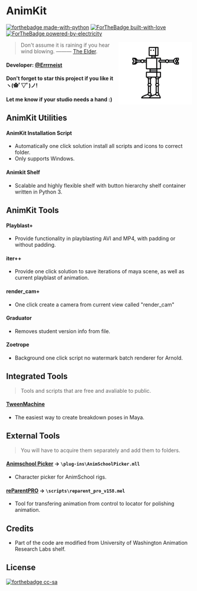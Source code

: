 # AnimKit
[![forthebadge made-with-python](http://ForTheBadge.com/images/badges/made-with-python.svg)](https://www.python.org/)
[![ForTheBadge built-with-love](http://ForTheBadge.com/images/badges/built-with-love.svg)](https://GitHub.com/Naereen/)
[![ForTheBadge powered-by-electricity](http://ForTheBadge.com/images/badges/powered-by-electricity.svg)](http://ForTheBadge.com)


<img align="right" src="https://github.com/Errrneist/AnimKit/blob/master/IMG/animkit.png" alt="AnimKit" width="200">


> Don't assume it is raining if you hear wind blowing. ——— [The Elder](https://hongjunwu.com/elder/).    
#### Developer: [@Errrneist](https://github.com/Errrneist/)
#### Don't forget to star this project if you like it ヽ(✿ﾟ▽ﾟ)ノ! 
#### Let me know if your studio needs a hand :)

## AnimKit Utilities
#### AnimKit Installation Script
* Automatically one click solution install all scripts and icons to correct folder. 
* Only supports Windows.
#### Animkit Shelf
* Scalable and highly flexible shelf with button hierarchy shelf container written in Python 3.

## AnimKit Tools
#### Playblast+ 
* Provide functionality in playblasting AVI and MP4, with padding or without padding.
#### iter++
* Provide one click solution to save iterations of maya scene, as well as current playblast of animation.
#### render_cam+
* One click create a camera from current view called "render_cam"
#### Graduator
* Removes student version info from file.
#### Zoetrope
* Background one click script no watermark batch renderer for Arnold.

## Integrated Tools
> Tools and scripts that are free and avaliable to public.
#### [TweenMachine](https://github.com/boredstiff/tweenMachine)
* The easiest way to create breakdown poses in Maya.

## External Tools 
> You will have to acquire them separately and add them to folders.
#### [Animschool Picker](https://www.animschool.com/pickerInfo.aspx) → `\plug-ins\AnimSchoolPicker.mll`
* Character picker for AnimSchool rigs.
#### [reParentPRO](https://gumroad.com/l/reParentPro) → `\scripts\reparent_pro_v158.mel`
* Tool for transfering animation from control to locator for polishing animation.

## Credits
* Part of the code are modified from University of Washington Animation Research Labs shelf.

## License
[![forthebadge cc-sa](http://ForTheBadge.com/images/badges/cc-sa.svg)](https://creativecommons.org/licenses/by-sa/4.0)
